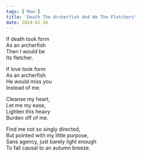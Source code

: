 ```yaml
---
tags: ['New']
title: 'Death The Archerfish And We The Fletchers'
date: 2024-02-26
---
```


If death took form  
As an archerfish  
Then I would be  
Its fletcher.

If love took form  
As an archerfish  
He would miss you  
Instead of me.

Cleanse my heart,  
Let me my ease,  
Lighten this heavy  
Burden off of me.

Find me not so singly directed,  
But pointed with my little purpose,  
Sans agency, just barely light enough  
To fall causal to an autumn breeze.
